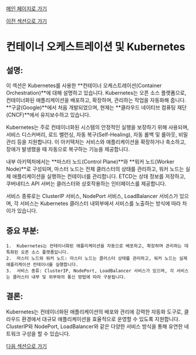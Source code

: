 [메인 페이지로 가기](main.md)

[이전 섹션으로 가기](section_11.md)

# 컨테이너 오케스트레이션 및 Kubernetes

## 설명:

이 섹션은 Kubernetes를 사용한 **컨테이너 오케스트레이션(Container Orchestration)**에 대해 설명하고 있습니다. Kubernetes는 오픈 소스 플랫폼으로, 컨테이너화된 애플리케이션을 배포하고, 확장하며, 관리하는 작업을 자동화해 줍니다. **구글(Google)**에서 처음 개발되었으며, 현재는 **클라우드 네이티브 컴퓨팅 재단(CNCF)**에서 유지보수하고 있습니다.

Kubernetes는 주로 컨테이너화된 시스템의 안정적인 실행을 보장하기 위해 사용되며, 서비스 디스커버리, 로드 밸런싱, 자동 복구(Self-Healing), 자동 롤백 및 롤아웃, 비밀 관리 등을 지원합니다. 이 아키텍처는 서비스와 애플리케이션을 확장하거나 축소하고, 장애가 발생했을 때 자동으로 복구하는 기능을 제공합니다.

내부 아키텍처에서는 **마스터 노드(Control Plane)**와 **워커 노드(Worker Node)**로 구성되며, 마스터 노드는 전체 클러스터의 상태를 관리하고, 워커 노드는 실제 애플리케이션을 실행하는 컨테이너를 관리합니다. ETCD는 상태 정보를 저장하고, 쿠버네티스 API 서버는 클러스터와 상호작용하는 인터페이스를 제공합니다.

서비스 종류로는 ClusterIP 서비스, NodePort 서비스, LoadBalancer 서비스가 있으며, 각 서비스는 Kubernetes 클러스터 내외부에서 서비스를 노출하는 방식에 따라 차이가 있습니다.

## 중요 부분:

	1.	Kubernetes는 컨테이너화된 애플리케이션을 자동으로 배포하고, 확장하며 관리하는 데 특화된 오픈 소스 플랫폼입니다.
	2.	마스터 노드와 워커 노드: 마스터 노드는 클러스터 상태를 관리하고, 워커 노드는 실제 애플리케이션 컨테이너를 실행합니다.
	3.	서비스 종류: ClusterIP, NodePort, LoadBalancer 서비스가 있으며, 각 서비스는 클러스터 내부 및 외부와의 통신 방법에 따라 구분됩니다.

## 결론:

Kubernetes는 컨테이너화된 애플리케이션의 배포와 관리에 강력한 자동화 도구로, 클라우드 환경에서 대규모 애플리케이션을 효율적으로 운영할 수 있도록 지원합니다. ClusterIP와 NodePort, LoadBalancer와 같은 다양한 서비스 방식을 통해 유연한 네트워크 구성을 할 수 있습니다.


[다음 섹션으로 가기](section_13.md)

